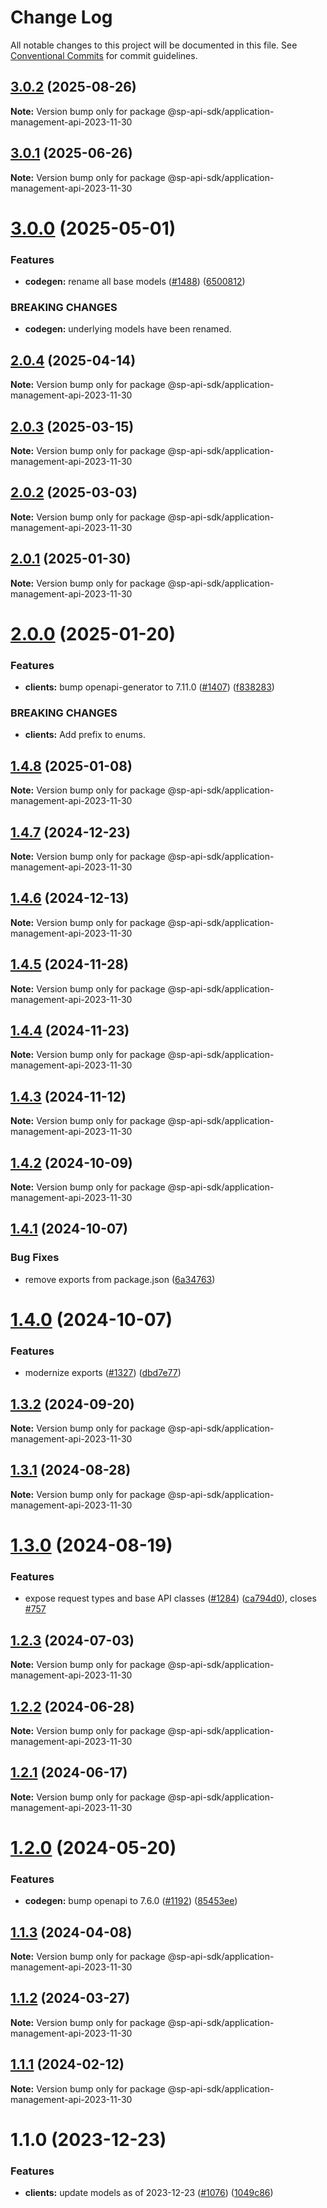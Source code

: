 # Change Log

All notable changes to this project will be documented in this file.
See [Conventional Commits](https://conventionalcommits.org) for commit guidelines.

## [3.0.2](https://github.com/bizon/selling-partner-api-sdk/compare/@sp-api-sdk/application-management-api-2023-11-30@3.0.1...@sp-api-sdk/application-management-api-2023-11-30@3.0.2) (2025-08-26)

**Note:** Version bump only for package @sp-api-sdk/application-management-api-2023-11-30

## [3.0.1](https://github.com/bizon/selling-partner-api-sdk/compare/@sp-api-sdk/application-management-api-2023-11-30@3.0.0...@sp-api-sdk/application-management-api-2023-11-30@3.0.1) (2025-06-26)

**Note:** Version bump only for package @sp-api-sdk/application-management-api-2023-11-30

# [3.0.0](https://github.com/bizon/selling-partner-api-sdk/compare/@sp-api-sdk/application-management-api-2023-11-30@2.0.4...@sp-api-sdk/application-management-api-2023-11-30@3.0.0) (2025-05-01)

### Features

* **codegen:** rename all base models ([#1488](https://github.com/bizon/selling-partner-api-sdk/issues/1488)) ([6500812](https://github.com/bizon/selling-partner-api-sdk/commit/65008125692894a6ae5a307d05455626515cb321))

### BREAKING CHANGES

* **codegen:** underlying models have been renamed.

## [2.0.4](https://github.com/bizon/selling-partner-api-sdk/compare/@sp-api-sdk/application-management-api-2023-11-30@2.0.3...@sp-api-sdk/application-management-api-2023-11-30@2.0.4) (2025-04-14)

**Note:** Version bump only for package @sp-api-sdk/application-management-api-2023-11-30

## [2.0.3](https://github.com/bizon/selling-partner-api-sdk/compare/@sp-api-sdk/application-management-api-2023-11-30@2.0.2...@sp-api-sdk/application-management-api-2023-11-30@2.0.3) (2025-03-15)

**Note:** Version bump only for package @sp-api-sdk/application-management-api-2023-11-30

## [2.0.2](https://github.com/bizon/selling-partner-api-sdk/compare/@sp-api-sdk/application-management-api-2023-11-30@2.0.1...@sp-api-sdk/application-management-api-2023-11-30@2.0.2) (2025-03-03)

**Note:** Version bump only for package @sp-api-sdk/application-management-api-2023-11-30

## [2.0.1](https://github.com/bizon/selling-partner-api-sdk/compare/@sp-api-sdk/application-management-api-2023-11-30@2.0.0...@sp-api-sdk/application-management-api-2023-11-30@2.0.1) (2025-01-30)

**Note:** Version bump only for package @sp-api-sdk/application-management-api-2023-11-30

# [2.0.0](https://github.com/bizon/selling-partner-api-sdk/compare/@sp-api-sdk/application-management-api-2023-11-30@1.4.8...@sp-api-sdk/application-management-api-2023-11-30@2.0.0) (2025-01-20)

### Features

* **clients:** bump openapi-generator to 7.11.0 ([#1407](https://github.com/bizon/selling-partner-api-sdk/issues/1407)) ([f838283](https://github.com/bizon/selling-partner-api-sdk/commit/f838283172bb7acc895cdecadeddbe9879c07ba6))

### BREAKING CHANGES

* **clients:** Add prefix to enums.

## [1.4.8](https://github.com/bizon/selling-partner-api-sdk/compare/@sp-api-sdk/application-management-api-2023-11-30@1.4.7...@sp-api-sdk/application-management-api-2023-11-30@1.4.8) (2025-01-08)

**Note:** Version bump only for package @sp-api-sdk/application-management-api-2023-11-30

## [1.4.7](https://github.com/bizon/selling-partner-api-sdk/compare/@sp-api-sdk/application-management-api-2023-11-30@1.4.6...@sp-api-sdk/application-management-api-2023-11-30@1.4.7) (2024-12-23)

**Note:** Version bump only for package @sp-api-sdk/application-management-api-2023-11-30

## [1.4.6](https://github.com/bizon/selling-partner-api-sdk/compare/@sp-api-sdk/application-management-api-2023-11-30@1.4.5...@sp-api-sdk/application-management-api-2023-11-30@1.4.6) (2024-12-13)

**Note:** Version bump only for package @sp-api-sdk/application-management-api-2023-11-30

## [1.4.5](https://github.com/bizon/selling-partner-api-sdk/compare/@sp-api-sdk/application-management-api-2023-11-30@1.4.4...@sp-api-sdk/application-management-api-2023-11-30@1.4.5) (2024-11-28)

**Note:** Version bump only for package @sp-api-sdk/application-management-api-2023-11-30

## [1.4.4](https://github.com/bizon/selling-partner-api-sdk/compare/@sp-api-sdk/application-management-api-2023-11-30@1.4.3...@sp-api-sdk/application-management-api-2023-11-30@1.4.4) (2024-11-23)

**Note:** Version bump only for package @sp-api-sdk/application-management-api-2023-11-30

## [1.4.3](https://github.com/bizon/selling-partner-api-sdk/compare/@sp-api-sdk/application-management-api-2023-11-30@1.4.2...@sp-api-sdk/application-management-api-2023-11-30@1.4.3) (2024-11-12)

**Note:** Version bump only for package @sp-api-sdk/application-management-api-2023-11-30

## [1.4.2](https://github.com/bizon/selling-partner-api-sdk/compare/@sp-api-sdk/application-management-api-2023-11-30@1.4.1...@sp-api-sdk/application-management-api-2023-11-30@1.4.2) (2024-10-09)

**Note:** Version bump only for package @sp-api-sdk/application-management-api-2023-11-30

## [1.4.1](https://github.com/bizon/selling-partner-api-sdk/compare/@sp-api-sdk/application-management-api-2023-11-30@1.4.0...@sp-api-sdk/application-management-api-2023-11-30@1.4.1) (2024-10-07)

### Bug Fixes

* remove exports from package.json ([6a34763](https://github.com/bizon/selling-partner-api-sdk/commit/6a347634f8089f511a393ad481a93796431e8947))

# [1.4.0](https://github.com/bizon/selling-partner-api-sdk/compare/@sp-api-sdk/application-management-api-2023-11-30@1.3.2...@sp-api-sdk/application-management-api-2023-11-30@1.4.0) (2024-10-07)

### Features

* modernize exports ([#1327](https://github.com/bizon/selling-partner-api-sdk/issues/1327)) ([dbd7e77](https://github.com/bizon/selling-partner-api-sdk/commit/dbd7e77ebe5d64131a46671df332fdf66f8b0e0c))

## [1.3.2](https://github.com/bizon/selling-partner-api-sdk/compare/@sp-api-sdk/application-management-api-2023-11-30@1.3.1...@sp-api-sdk/application-management-api-2023-11-30@1.3.2) (2024-09-20)

**Note:** Version bump only for package @sp-api-sdk/application-management-api-2023-11-30

## [1.3.1](https://github.com/bizon/selling-partner-api-sdk/compare/@sp-api-sdk/application-management-api-2023-11-30@1.3.0...@sp-api-sdk/application-management-api-2023-11-30@1.3.1) (2024-08-28)

**Note:** Version bump only for package @sp-api-sdk/application-management-api-2023-11-30

# [1.3.0](https://github.com/bizon/selling-partner-api-sdk/compare/@sp-api-sdk/application-management-api-2023-11-30@1.2.3...@sp-api-sdk/application-management-api-2023-11-30@1.3.0) (2024-08-19)

### Features

* expose request types and base API classes ([#1284](https://github.com/bizon/selling-partner-api-sdk/issues/1284)) ([ca794d0](https://github.com/bizon/selling-partner-api-sdk/commit/ca794d023bcb7b0177de0fdae93ae1aaa7ac3670)), closes [#757](https://github.com/bizon/selling-partner-api-sdk/issues/757)

## [1.2.3](https://github.com/bizon/selling-partner-api-sdk/compare/@sp-api-sdk/application-management-api-2023-11-30@1.2.2...@sp-api-sdk/application-management-api-2023-11-30@1.2.3) (2024-07-03)

**Note:** Version bump only for package @sp-api-sdk/application-management-api-2023-11-30

## [1.2.2](https://github.com/bizon/selling-partner-api-sdk/compare/@sp-api-sdk/application-management-api-2023-11-30@1.2.1...@sp-api-sdk/application-management-api-2023-11-30@1.2.2) (2024-06-28)

**Note:** Version bump only for package @sp-api-sdk/application-management-api-2023-11-30

## [1.2.1](https://github.com/bizon/selling-partner-api-sdk/compare/@sp-api-sdk/application-management-api-2023-11-30@1.2.0...@sp-api-sdk/application-management-api-2023-11-30@1.2.1) (2024-06-17)

**Note:** Version bump only for package @sp-api-sdk/application-management-api-2023-11-30

# [1.2.0](https://github.com/bizon/selling-partner-api-sdk/compare/@sp-api-sdk/application-management-api-2023-11-30@1.1.3...@sp-api-sdk/application-management-api-2023-11-30@1.2.0) (2024-05-20)

### Features

* **codegen:** bump openapi to 7.6.0 ([#1192](https://github.com/bizon/selling-partner-api-sdk/issues/1192)) ([85453ee](https://github.com/bizon/selling-partner-api-sdk/commit/85453ee82ef861547ddc34254a28a59aac6ccc96))

## [1.1.3](https://github.com/bizon/selling-partner-api-sdk/compare/@sp-api-sdk/application-management-api-2023-11-30@1.1.2...@sp-api-sdk/application-management-api-2023-11-30@1.1.3) (2024-04-08)

**Note:** Version bump only for package @sp-api-sdk/application-management-api-2023-11-30

## [1.1.2](https://github.com/bizon/selling-partner-api-sdk/compare/@sp-api-sdk/application-management-api-2023-11-30@1.1.1...@sp-api-sdk/application-management-api-2023-11-30@1.1.2) (2024-03-27)

**Note:** Version bump only for package @sp-api-sdk/application-management-api-2023-11-30

## [1.1.1](https://github.com/bizon/selling-partner-api-sdk/compare/@sp-api-sdk/application-management-api-2023-11-30@1.1.0...@sp-api-sdk/application-management-api-2023-11-30@1.1.1) (2024-02-12)

**Note:** Version bump only for package @sp-api-sdk/application-management-api-2023-11-30

# 1.1.0 (2023-12-23)

### Features

* **clients:** update models as of 2023-12-23 ([#1076](https://github.com/bizon/selling-partner-api-sdk/issues/1076)) ([1049c86](https://github.com/bizon/selling-partner-api-sdk/commit/1049c869f917aebf4069238caa904d66fdfa8aad))
